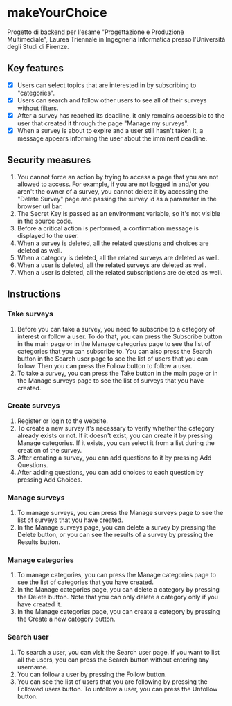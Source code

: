 # makeYourChoice
Progetto di backend per l'esame "Progettazione e Produzione Multimediale", Laurea Triennale in Ingegneria Informatica presso l'Università degli Studi di Firenze.

## Key features
- [x] Users can select topics that are interested in by subscribing to "categories".
- [x] Users can search and follow other users to see all of their surveys without filters.
- [x] After a survey has reached its deadline, it only remains accessible to the user that created it through the page "Manage my surveys".
- [x] When a survey is about to expire and a user still hasn't taken it, a message appears informing the user about the imminent deadline.

## Security measures
1. You cannot force an action by trying to access a page that you are not allowed to access. For example, if you are not logged in and/or you aren't the owner of a survey, you cannot delete it by accessing the "Delete Survey" page and passing the survey id as a parameter in the browser url bar.
2. The Secret Key is passed as an environment variable, so it's not visible in the source code.
3. Before a critical action is performed, a confirmation message is displayed to the user.
4. When a survey is deleted, all the related questions and choices are deleted as well.
5. When a category is deleted, all the related surveys are deleted as well.
6. When a user is deleted, all the related surveys are deleted as well.
7. When a user is deleted, all the related subscriptions are deleted as well.

## Instructions

### Take surveys
1. Before you can take a survey, you need to subscribe to a category of interest or follow a user. To do that, you can press the Subscribe button in the main page or in the Manage categories page to see the list of categories that you can subscribe to. You can also press the Search button in the Search user page to see the list of users that you can follow. Then you can press the Follow button to follow a user.
2. To take a survey, you can press the Take button in the main page or in the Manage surveys page to see the list of surveys that you have created.

### Create surveys
1. Register or login to the website.
2. To create a new survey it's necessary to verify whether the category already exists or not. If it doesn't exist, you can create it by pressing Manage categories. If it exists, you can select it from a list during the creation of the survey.
3. After creating a survey, you can add questions to it by pressing Add Questions.
4. After adding questions, you can add choices to each question by pressing Add Choices.

### Manage surveys
1. To manage surveys, you can press the Manage surveys page to see the list of surveys that you have created.
2. In the Manage surveys page, you can delete a survey by pressing the Delete button, or you can see the results of a survey by pressing the Results button.

### Manage categories
1. To manage categories, you can press the Manage categories page to see the list of categories that you have created.
2. In the Manage categories page, you can delete a category by pressing the Delete button. Note that you can only delete a category only if you have created it.
3. In the Manage categories page, you can create a category by pressing the Create a new category button.

### Search user
1. To search a user, you can visit the Search user page. If you want to list all the users, you can press the Search button without entering any username.
2. You can follow a user by pressing the Follow button.
3. You can see the list of users that you are following by pressing the Followed users button. To unfollow a user, you can press the Unfollow button.

